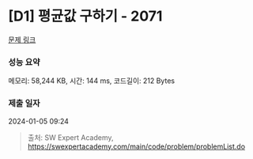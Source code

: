 # [D1] 평균값 구하기 - 2071 

[문제 링크](https://swexpertacademy.com/main/code/problem/problemDetail.do?contestProbId=AV5QRnJqA5cDFAUq) 

### 성능 요약

메모리: 58,244 KB, 시간: 144 ms, 코드길이: 212 Bytes

### 제출 일자

2024-01-05 09:24



> 출처: SW Expert Academy, https://swexpertacademy.com/main/code/problem/problemList.do
